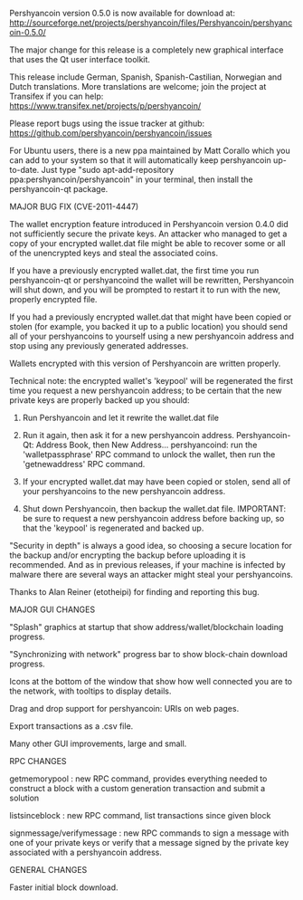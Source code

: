 Pershyancoin version 0.5.0 is now available for download at:
http://sourceforge.net/projects/pershyancoin/files/Pershyancoin/pershyancoin-0.5.0/

The major change for this release is a completely new graphical interface that uses the Qt user interface toolkit.

This release include German, Spanish, Spanish-Castilian, Norwegian and Dutch translations. More translations are welcome; join the project at Transifex if you can help:
https://www.transifex.net/projects/p/pershyancoin/

Please report bugs using the issue tracker at github:
https://github.com/pershyancoin/pershyancoin/issues

For Ubuntu users, there is a new ppa maintained by Matt Corallo which you can add to your system so that it will automatically keep pershyancoin up-to-date.  Just type "sudo apt-add-repository ppa:pershyancoin/pershyancoin" in your terminal, then install the pershyancoin-qt package.

MAJOR BUG FIX  (CVE-2011-4447)

The wallet encryption feature introduced in Pershyancoin version 0.4.0 did not sufficiently secure the private keys. An attacker who
managed to get a copy of your encrypted wallet.dat file might be able to recover some or all of the unencrypted keys and steal the
associated coins.

If you have a previously encrypted wallet.dat, the first time you run pershyancoin-qt or pershyancoind the wallet will be rewritten, Pershyancoin will
shut down, and you will be prompted to restart it to run with the new, properly encrypted file.

If you had a previously encrypted wallet.dat that might have been copied or stolen (for example, you backed it up to a public
location) you should send all of your pershyancoins to yourself using a new pershyancoin address and stop using any previously generated addresses.

Wallets encrypted with this version of Pershyancoin are written properly.

Technical note: the encrypted wallet's 'keypool' will be regenerated the first time you request a new pershyancoin address; to be certain that the
new private keys are properly backed up you should:

1. Run Pershyancoin and let it rewrite the wallet.dat file

2. Run it again, then ask it for a new pershyancoin address.
Pershyancoin-Qt: Address Book, then New Address...
pershyancoind: run the 'walletpassphrase' RPC command to unlock the wallet,  then run the 'getnewaddress' RPC command.

3. If your encrypted wallet.dat may have been copied or stolen, send  all of your pershyancoins to the new pershyancoin address.

4. Shut down Pershyancoin, then backup the wallet.dat file.
IMPORTANT: be sure to request a new pershyancoin address before backing up, so that the 'keypool' is regenerated and backed up.

"Security in depth" is always a good idea, so choosing a secure location for the backup and/or encrypting the backup before uploading it is recommended. And as in previous releases, if your machine is infected by malware there are several ways an attacker might steal your pershyancoins.

Thanks to Alan Reiner (etotheipi) for finding and reporting this bug.

MAJOR GUI CHANGES

"Splash" graphics at startup that show address/wallet/blockchain loading progress.

"Synchronizing with network" progress bar to show block-chain download progress.

Icons at the bottom of the window that show how well connected you are to the network, with tooltips to display details.

Drag and drop support for pershyancoin: URIs on web pages.

Export transactions as a .csv file.

Many other GUI improvements, large and small.

RPC CHANGES

getmemorypool : new RPC command, provides everything needed to construct a block with a custom generation transaction and submit a solution

listsinceblock : new RPC command, list transactions since given block

signmessage/verifymessage : new RPC commands to sign a message with one of your private keys or verify that a message signed by the private key associated with a pershyancoin address.

GENERAL CHANGES

Faster initial block download.
